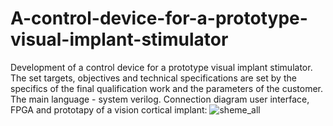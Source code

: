 # A-control-device-for-a-prototype-visual-implant-stimulator
Development of a control device for a prototype visual implant stimulator. The set targets, objectives and technical specifications are set by the specifics of the final qualification work and the parameters of the customer.  The main language - system verilog. Сonnection diagram user interface, FPGA and prototapy of a vision cortical implant: 
![sheme_all](https://github.com/Undec1ded/A-control-device-for-a-prototype-visual-implant-stimulator/assets/80984117/b875d6ce-dbc7-4f73-bdf3-a16bdde16db8)
